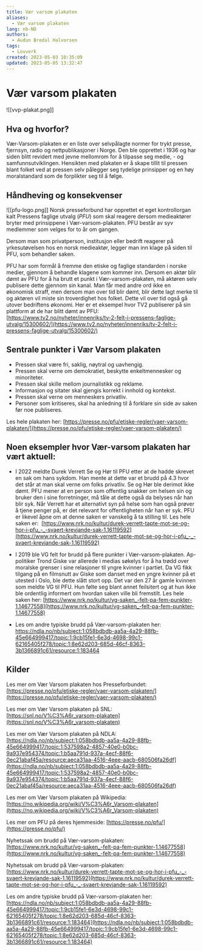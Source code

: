 ```yaml
---
title: Vær varsom plakaten
aliases: 
  - Vær varsom plakaten
lang: nb-NO
authors:
  - Audun Bredal Halvorsen
tags:
  - Lovverk
created: 2023-05-03 10:35:09
updated: 2023-05-05 13:32:47
---
```

# Vær varsom plakaten
![[vvp-plakat.png]]

## Hva og hvorfor?
Vær-Varsom-plakaten er en liste over selvpålagte normer for trykt presse, fjernsyn, radio og nettpublikasjoner i Norge. Den ble opprettet i 1936 og har siden blitt revidert med jevne mellomrom for å tilpasse seg medie, - og samfunnsutviklingen. Hensikten med plakaten er å skape tillit til pressen blant folket ved at pressen selv pålegger seg tydelige prinsipper og en høy moralstandard som de forplikter seg til å følge.

## Håndheving og konsekvenser
![[pfu-logo.png]]
Norsk presseforbund har opprettet et eget kontrollorgan kalt Pressens faglige utvalg (_PFU_) som skal reagere dersom medieaktører bryter med prinsippene i Vær-varsom-plakaten. PFU består av syv medlemmer som velges for to år om gangen.

Dersom man som privatperson, institusjon eller bedrift reagerer på yrkesutøvelsen hos en norsk medieaktør, legger man inn klage på siden til PFU, som behandler saken.

PFU har som formål å fremme den etiske og faglige standarden i norske medier, gjennom å behandle klagene som kommer inn. Dersom en aktør blir dømt av PFU for å ha brutt et punkt i Vær-varsom-plakaten, må aktøren selv publisere dette gjennom sin kanal. Man får med andre ord ikke en økonomisk straff, men dersom man over tid blir dømt, blir dette lagt merke til og aktøren vil miste sin troverdighet hos folket. Dette vil over tid også gå utover bedriftens økonomi. Her er et eksempel hvor TV2 publiserer på sin plattform at de har blitt dømt av PFU: [https://www.tv2.no/nyheter/innenriks/tv-2-felt-i-pressens-faglige-utvalg/15300602/](https://www.tv2.no/nyheter/innenriks/tv-2-felt-i-pressens-faglige-utvalg/15300602/)

## Sentrale punkter i Vær Varsom plakaten
- Pressen skal være fri, saklig, nøytral og uavhengig.
- Pressen skal verne om demokratiet, beskytte enkeltmennesker og minoriteter.
- Pressen skal skille mellom journalistikk og reklame.
- Informasjon og sitater skal gjengis korrekt i innhold og kontekst.
- Pressen skal verne om menneskers privatliv.
- Personer som kritiseres, skal ha anledning til å forklare sin side av saken før noe publiseres.

Les hele plakaten her: [https://presse.no/pfu/etiske-regler/vaer-varsom-plakaten/](https://presse.no/pfu/etiske-regler/vaer-varsom-plakaten/)

## Noen eksempler hvor Vær-varsom plakaten har vært aktuell:
- I 2022 meldte Durek Verrett Se og Hør til PFU etter at de hadde skrevet en sak om hans sykdom. Han mente at dette var et brudd på 4.3 hvor det står at man skal verne om folks privatliv. Se og Hør ble derimot ikke dømt. PFU mener at en person som offentlig snakker om helsen sin og bruker den i sine forretninger, må tåle at dette også da belyses når han blir syk. Når Verrett har et alternativt syn på helse som han også prøver å tjene penger på, er det relevant for offentligheten når han er syk. PFU er likevel åpne om at denne saken er vanskelig å ta stilling til. Les hele saken er:  [https://www.nrk.no/kultur/durek-verrett-tapte-mot-se-og-hor-i-pfu_-_-svaert-krevjande-sak-1.16119592](https://www.nrk.no/kultur/durek-verrett-tapte-mot-se-og-hor-i-pfu_-_-svaert-krevjande-sak-1.16119592)

- I 2019 ble VG felt for brudd på flere punkter i Vær-varsom-plakaten. Ap-politiker Trond Giske var allerede i medias søkelys for å ha trødd over moralske grenser i sine relasjoner til yngre kvinner i partiet. Da VG fikk tilgang på en filmsnutt av Giske som danset med en yngre kvinner på et utested i Oslo, ble dette slått stort opp. Det var den 27 år gamle kvinnen som meldte VG til PFU. Hun følte seg blant annet feilsitert og at hun ikke ble ordentlig informert om hvordan saken ville bli fremstilt. Les hele saken her: [https://www.nrk.no/kultur/vg-saken_-felt-pa-fem-punkter-1.14677558](https://www.nrk.no/kultur/vg-saken_-felt-pa-fem-punkter-1.14677558)

- Les om andre typiske brudd på Vær-varsom-plakaten her: https://ndla.no/nb/subject:1:058bdbdb-aa5a-4a29-88fb-45e664999417/topic:1:9cb15fe1-6e3d-4698-99c1-62165405f278/topic:1:8e62d203-685d-46cf-8363-3b1366891c61/resource:1:183464

## Kilder
Les mer om Vær Varsom plakaten hos Presseforbundet: [https://presse.no/pfu/etiske-regler/vaer-varsom-plakaten/](https://presse.no/pfu/etiske-regler/vaer-varsom-plakaten/)

Les mer om Vær Varsom plakaten på SNL: [https://snl.no/V%C3%A6r_varsom-plakaten](https://snl.no/V%C3%A6r_varsom-plakaten)

Les mer om Vær Varsom plakaten på NDLA: [https://ndla.no/nb/subject:1:058bdbdb-aa5a-4a29-88fb-45e664999417/topic:1:537598a2-4857-40e0-b0bc-9a937e954374/topic:1:b5aa791d-937a-4ecf-88f6-0ec21abaf45a/resource:aeca31aa-4516-4eee-aacb-680506fa26df](https://ndla.no/nb/subject:1:058bdbdb-aa5a-4a29-88fb-45e664999417/topic:1:537598a2-4857-40e0-b0bc-9a937e954374/topic:1:b5aa791d-937a-4ecf-88f6-0ec21abaf45a/resource:aeca31aa-4516-4eee-aacb-680506fa26df)

Les mer om Vær Varsom plakaten på Wikipedia: [https://no.wikipedia.org/wiki/V%C3%A6r_Varsom-plakaten](https://no.wikipedia.org/wiki/V%C3%A6r_Varsom-plakaten)

Les mer om PFU på deres hjemmeside: [https://presse.no/pfu/](https://presse.no/pfu/)

Nyhetssak om brudd på Vær-varsom-plakaten: [https://www.nrk.no/kultur/vg-saken_-felt-pa-fem-punkter-1.14677558](https://www.nrk.no/kultur/vg-saken_-felt-pa-fem-punkter-1.14677558)

Nyhetssak om brudd på Vær-varsom-plakaten: [https://www.nrk.no/kultur/durek-verrett-tapte-mot-se-og-hor-i-pfu_-_-svaert-krevjande-sak-1.16119592](https://www.nrk.no/kultur/durek-verrett-tapte-mot-se-og-hor-i-pfu_-_-svaert-krevjande-sak-1.16119592)

Les om andre typiske brudd på Vær-varsom-plakaten her: [https://ndla.no/nb/subject:1:058bdbdb-aa5a-4a29-88fb-45e664999417/topic:1:9cb15fe1-6e3d-4698-99c1-62165405f278/topic:1:8e62d203-685d-46cf-8363-3b1366891c61/resource:1:183464](https://ndla.no/nb/subject:1:058bdbdb-aa5a-4a29-88fb-45e664999417/topic:1:9cb15fe1-6e3d-4698-99c1-62165405f278/topic:1:8e62d203-685d-46cf-8363-3b1366891c61/resource:1:183464)
